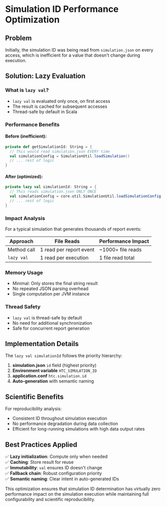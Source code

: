 # Simulation ID Performance Optimization

## Problem
Initially, the simulation ID was being read from `simulation.json` on every access, which is inefficient for a value that doesn't change during execution.

## Solution: Lazy Evaluation

### What is `lazy val`?
- `lazy val` is evaluated only once, on first access
- The result is cached for subsequent accesses
- Thread-safe by default in Scala

### Performance Benefits

#### Before (inefficient):
```scala
private def getSimulationId: String = {
  // This would read simulation.json EVERY time
  val simulationConfig = SimulationUtil.loadSimulation()
  // ... rest of logic
}
```

#### After (optimized):
```scala
private lazy val simulationId: String = {
  // This reads simulation.json ONLY ONCE
  val simulationConfig = core.util.SimulationUtil.loadSimulationConfig()
  // ... rest of logic
}
```

### Impact Analysis

For a typical simulation that generates thousands of report events:

| Approach | File Reads | Performance Impact |
|----------|------------|-------------------|
| Method call | 1 read per report event | ~1000+ file reads |
| `lazy val` | 1 read per execution | 1 file read total |

### Memory Usage
- Minimal: Only stores the final string result
- No repeated JSON parsing overhead
- Single computation per JVM instance

### Thread Safety
- `lazy val` is thread-safe by default
- No need for additional synchronization
- Safe for concurrent report generation

## Implementation Details

The `lazy val simulationId` follows the priority hierarchy:
1. **simulation.json** `id` field (highest priority)
2. **Environment variable** `HTC_SIMULATION_ID`
3. **application.conf** `htc.simulation.id`
4. **Auto-generation** with semantic naming

## Scientific Benefits

For reproducibility analysis:
- Consistent ID throughout simulation execution
- No performance degradation during data collection
- Efficient for long-running simulations with high data output rates

## Best Practices Applied

✅ **Lazy initialization**: Compute only when needed  
✅ **Caching**: Store result for reuse  
✅ **Immutability**: `val` ensures ID doesn't change  
✅ **Fallback chain**: Robust configuration priority  
✅ **Semantic naming**: Clear intent in auto-generated IDs  

This optimization ensures that simulation ID determination has virtually zero performance impact on the simulation execution while maintaining full configurability and scientific reproducibility.